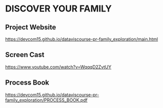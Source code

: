 # DISCOVER YOUR FAMILY

## Project Website

https://devcom15.github.io/dataviscourse-pr-family_exploration/main.html

## Screen Cast

https://www.youtube.com/watch?v=WqqqD2ZvtUY

## Process Book

https://devcom15.github.io/dataviscourse-pr-family_exploration/PROCESS_BOOK.pdf
